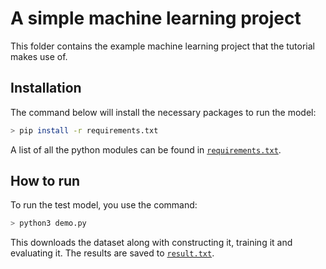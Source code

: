 # A simple machine learning project
This folder contains the example machine learning project that the tutorial makes use of.

## Installation 
The command below will install the necessary packages to run the model:
```bash
> pip install -r requirements.txt
```
A list of all the python modules can be found in [`requirements.txt`](./requirements.txt).

## How to run 
To run the test model, you use the command:
```bash
> python3 demo.py
```
This downloads the dataset along with constructing it, training it  and evaluating it. The results are saved to [`result.txt`](./result.txt).